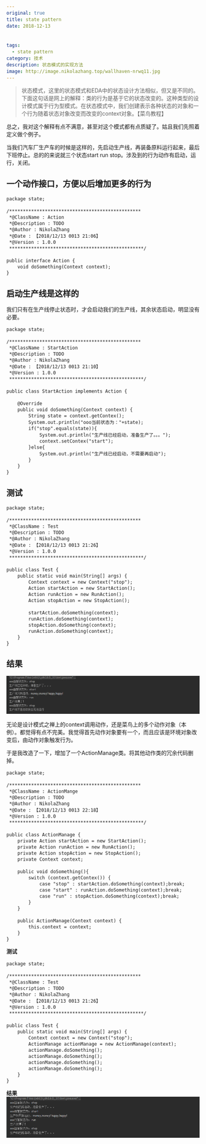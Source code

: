```yaml
---
original: true
title: state pattern
date: 2018-12-13


tags: 
  - state pattern
category: 技术
description: 状态模式的实现方法
image: http://image.nikolazhang.top/wallhaven-nrwq11.jpg
---
```


> 状态模式，这里的状态模式和EDA中的状态设计方法相似，但又是不同的。下面这句话是网上的解释：类的行为是基于它的状态改变的。这种类型的设计模式属于行为型模式。在状态模式中，我们创建表示各种状态的对象和一个行为随着状态对象改变而改变的context对象。【菜鸟教程】

<!--more-->
总之，我对这个解释有点不满意，甚至对这个模式都有点质疑了。姑且我们先照着定义做个例子。

当我们汽车厂生产车的时候是这样的，先启动生产线，再装备原料运行起来，最后下班停止。总的的来说就三个状态start run stop。涉及到的行为动作有启动，运行，关闭。
## 一个动作接口，方便以后增加更多的行为
```
package state;

/************************************************
 *@ClassName : Action
 *@Description : TODO
 *@Author : NikolaZhang
 *@Date : 【2018/12/13 0013 21:06】
 *@Version : 1.0.0
 *************************************************/

public interface Action {
    void doSomething(Context context);
}

```
## 启动生产线是这样的
我们只有在生产线停止状态时，才会启动我们的生产线，其余状态启动，明显没有必要。
```
package state;

/************************************************
 *@ClassName : StartAction
 *@Description : TODO
 *@Author : NikolaZhang
 *@Date : 【2018/12/13 0013 21:10】
 *@Version : 1.0.0
 *************************************************/

public class StartAction implements Action {

    @Override
    public void doSomething(Context context) {
        String state = context.getContex();
        System.out.println("ooo当前状态为："+state);
        if("stop".equals(state)){
            System.out.println("生产线已经启动，准备生产了。。。");
            context.setContex("start");
        }else{
            System.out.println("生产线已经启动，不需要再启动");
        }
    }
}
```

## 测试
```
package state;

/************************************************
 *@ClassName : Test
 *@Description : TODO
 *@Author : NikolaZhang
 *@Date : 【2018/12/13 0013 21:26】
 *@Version : 1.0.0
 *************************************************/

public class Test {
    public static void main(String[] args) {
        Context context = new Context("stop");
        Action startAction = new StartAction();
        Action runAction = new RunAction();
        Action stopAction = new StopAction();

        startAction.doSomething(context);
        runAction.doSomething(context);
        stopAction.doSomething(context);
        runAction.doSomething(context);
    }
}
```

## 结果
![结果](/images/article/181213/state.png)

无论是设计模式之禅上的context调用动作，还是菜鸟上的多个动作对象（本例）。都觉得有点不完美。我觉得首先动作对象要有一个，而且应该是环境对象改变后，由动作对象触发行为。

于是我改造了一下，增加了一个ActionManage类。将其他动作类的冗余代码删掉。
```
package state;

/************************************************
 *@ClassName : ActionMange
 *@Description : TODO
 *@Author : NikolaZhang
 *@Date : 【2018/12/13 0013 22:18】
 *@Version : 1.0.0
 *************************************************/

public class ActionManage {
    private Action startAction = new StartAction();
    private Action runAction = new RunAction();
    private Action stopAction = new StopAction();
    private Context context;

    public void doSomething(){
        switch (context.getContex()) {
            case "stop" : startAction.doSomething(context);break;
            case "start" : runAction.doSomething(context);break;
            case "run" : stopAction.doSomething(context);break;
        }
    }

    public ActionManage(Context context) {
        this.context = context;
    }
}
```

**测试**
```
package state;

/************************************************
 *@ClassName : Test
 *@Description : TODO
 *@Author : NikolaZhang
 *@Date : 【2018/12/13 0013 21:26】
 *@Version : 1.0.0
 *************************************************/

public class Test {
    public static void main(String[] args) {
        Context context = new Context("stop");
        ActionManage actionManage = new ActionManage(context);
        actionManage.doSomething();
        actionManage.doSomething();
        actionManage.doSomething();
        actionManage.doSomething();
    }
}
```

**结果**
![结果](/images/article/181213/state1.png)
